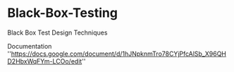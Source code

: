 # Black-Box-Testing
Black Box Test Design Techniques


Documentation ''https://docs.google.com/document/d/1hJNpknmTro78CYjPfcAlSb_X96QHD2HbxWqFYm-LCOo/edit''
